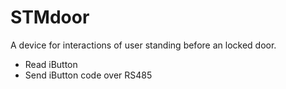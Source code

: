 # STMdoor

A device for interactions of user standing before an locked door.

- Read iButton
- Send iButton code over RS485
